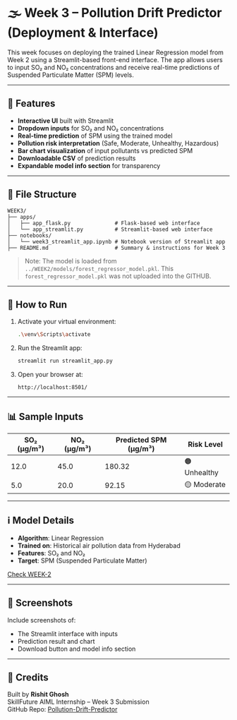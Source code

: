 # 🌫️ Week 3 – Pollution Drift Predictor (Deployment & Interface)

This week focuses on deploying the trained Linear Regression model from Week 2 using a Streamlit-based front-end interface. The app allows users to input SO₂ and NO₂ concentrations and receive real-time predictions of Suspended Particulate Matter (SPM) levels.

---

## 🚀 Features

- **Interactive UI** built with Streamlit
- **Dropdown inputs** for SO₂ and NO₂ concentrations
- **Real-time prediction** of SPM using the trained model
- **Pollution risk interpretation** (Safe, Moderate, Unhealthy, Hazardous)
- **Bar chart visualization** of input pollutants vs predicted SPM
- **Downloadable CSV** of prediction results
- **Expandable model info section** for transparency

---

## 📁 File Structure

```
WEEK3/
├── apps/
│   ├── app_flask.py              # Flask-based web interface
│   └── app_streamlit.py          # Streamlit-based web interface
├── notebooks/
│   └── week3_streamlit_app.ipynb # Notebook version of Streamlit app
├── README.md                     # Summary & instructions for Week 3
```

> Note: The model is loaded from `../WEEK2/models/forest_regressor_model.pkl`. This `forest_regressor_model.pkl` was not uploaded into the GITHUB.

---

## 🧪 How to Run

1. Activate your virtual environment:
   ```bash
   .\venv\Scripts\activate
   ```

2. Run the Streamlit app:
   ```bash
   streamlit run streamlit_app.py
   ```

3. Open your browser at:
   ```
   http://localhost:8501/
   ```

---

## 📊 Sample Inputs

| SO₂ (µg/m³) | NO₂ (µg/m³) | Predicted SPM (µg/m³) | Risk Level |
|-------------|--------------|------------------------|------------|
| 12.0        | 45.0         | 180.32                 | 🟠 Unhealthy |
| 5.0         | 20.0         | 92.15                  | 🟡 Moderate |

---

## ℹ️ Model Details

- **Algorithm**: Linear Regression
- **Trained on**: Historical air pollution data from Hyderabad
- **Features**: SO₂ and NO₂
- **Target**: SPM (Suspended Particulate Matter)
  
[Check WEEK-2](../WEEK2)

---

## 📸 Screenshots

Include screenshots of:
- The Streamlit interface with inputs
- Prediction result and chart
- Download button and model info section

---

## 🧾 Credits

Built by **Rishit Ghosh**  
SkillFuture AIML Internship – Week 3 Submission  
GitHub Repo: [Pollution-Drift-Predictor](https://github.com/rajghosh06-dev/Pollution-Drift-Predictor)

